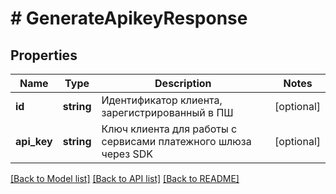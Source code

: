 # # GenerateApikeyResponse

## Properties

Name | Type | Description | Notes
------------ | ------------- | ------------- | -------------
**id** | **string** | Идентификатор клиента, зарегистрированный в ПШ | [optional]
**api_key** | **string** | Ключ клиента для работы с сервисами платежного шлюза через SDK | [optional]

[[Back to Model list]](../../README.md#models) [[Back to API list]](../../README.md#endpoints) [[Back to README]](../../README.md)

